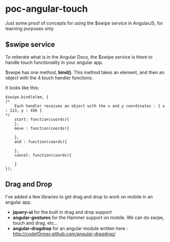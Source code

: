 poc-angular-touch
=================

Just some proof of concepts for using the $swipe service in AngularJS, for learning purposes only
## $swipe service
To reiterate what is in the Angular Docs, the $swipe service is there to handle touch functionality in your angular app.

$swipe has one method, __bind()__.  This method takes an element, and then an object with the 4 touch handler functions.

It looks like this:
```
$swipe.bind(elem, {
/*
	Each handler receives an object with the x and y coordinates : { x : 123, y : 456 }
*/
	start: function(coords){
	},
	move : function(coords){

	},
	end : function(coords){

	},
	cancel: function(coords){

	}
});
```

## Drag and Drop
I've added a few libraries to get drag and drop to work on mobile in an angular app.
* __jquery-ui__ for the built in drag and drop support
* __angular-gestures__ for the Hammer support on mobile.  We can do swipe, touch and drag, etc...
* __angular-dragdrop__ for an angular module written here : http://codef0rmer.github.com/angular-dragdrop/